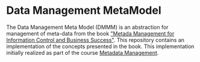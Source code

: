 # Data Management MetaModel

The Data Management Meta Model (DMMM) is an abstraction for management of meta-data from the book ["Metada Management for Information Control and Business Success"](https://dl.acm.org/doi/10.5555/329905). This repository contains an implementation of the concepts presented in the book. This implementation initially realized as part of the course [Metadata Management](https://ebp.ege.edu.tr/DereceProgramlari/Ders/2/4596/206283/729209/1?lang=en-US).

